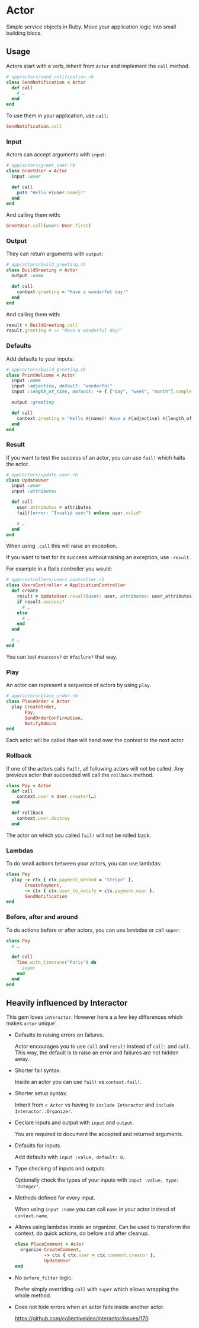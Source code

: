 # Actor

Simple service objects in Ruby. Move your application logic into small building blocs.

## Usage

Actors start with a verb, inherit from `Actor` and implement the `call` method.

```rb
# app/actors/send_notification.rb
class SendNotification < Actor
  def call
    # …
  end
end
```

To use them in your application, use `call`:

```rb
SendNotification.call
```

### Input

Actors can accept arguments with `input`:

```rb
# app/actors/greet_user.rb
class GreetUser < Actor
  input :user

  def call
    puts "Hello #{user.name}!"
  end
end
```

And calling them with:

```rb
GreetUser.call(user: User.first)
```

### Output

They can return arguments with `output`:

```rb
# app/actors/build_greeting.rb
class BuildGreeting < Actor
  output :name

  def call
    context.greeting = "Have a wonderful day!"
  end
end
```


And calling them with:

```rb
result = BuildGreeting.call
result.greeting # => "Have a wonderful day!"
```

### Defaults

Add defaults to your inputs:

```rb
# app/actors/build_greeting.rb
class PrintWelcome < Actor
  input :name
  input :adjective, default: "wonderful"
  input :length_of_time, default: -> { ["day", "week", "month"].sample }

  output :greeting

  def call
    context.greeting = "Hello #{name}! Have a #{adjective} #{length_of_time}!"
  end
end
```

### Result

If you want to test the success of an actor, you can use `fail!` which halts the
actor.

```rb
# app/actors/update_user.rb
class UpdateUser
  input :user
  input :attributes

  def call
    user.attributes = attributes
    fail!(error: "Invalid user") unless user.valid?

    # …
  end
end
```

When using `.call` this will raise an exception.

If you want to test for its success without raising an exception, use `.result`.

For example in a Rails controller you would:

```rb
# app/controllers/users_controller.rb
class UsersController < ApplicationController
  def create
    result = UpdateUser.result(user: user, attributes: user_attributes)
    if result.success?
      # …
    else
      # …
    end
  end

  # …
end
```

You can test `#success?` or `#failure?` that way.

### Play

An actor can represent a sequence of actors by using `play`.

```rb
# app/actors/place_order.rb
class PlaceOrder < Actor
  play CreateOrder,
       Pay,
       SendOrderConfirmation,
       NotifyAdmins
end
```

Each actor will be called than will hand over the context to the next actor.

### Rollback

If one of the actors calls `fail!`, all following actors will not be called.
Any previous actor that succeeded will call the `rollback` method.

```rb
class Pay < Actor
  def call
    context.user = User.create!(…)
  end

  def rollback
    context.user.destroy
  end
```

The actor on which you called `fail!` will not be rolled back.

### Lambdas

To do small actions between your actors, you can use lambdas:

```rb
class Pay
  play -> ctx { ctx.payment_method = "stripe" },
       CreatePayment,
       -> ctx { ctx.user_to_notify = ctx.payment.user },
       SendNotification
end
```

### Before, after and around

To do actions before or after actors, you can use lambdas or call `super`:

```rb
class Pay
  # …

  def call
    Time.with_timezone('Paris') do
      super
    end
  end
end
```

## Heavily influenced by Interactor

This gem loves `interactor`. However here a a few key differences which makes
`actor` unique`.

- Defaults to raising errors on failures.

  Actor encourages you to use `call` and `result` instead of `call!` and `call`. This way, the default is to raise an error and failures are not hidden away.

- Shorter fail syntax.

  Inside an actor you can use `fail!` vs `context.fail!`.

- Shorter setup syntax.

  Inherit from `< Actor` vs having to `include Interactor` and `include Interactor::Organizer`.

- Declare inputs and output with `input` and `output`.

  You are required to document the accepted and returned arguments.

- Defaults for inputs.

  Add defaults with `input :value, default: 0`.

- Type checking of inputs and outputs.

  Optionally check the types of your inputs with `input :value, type: 'Integer'`.

- Methods defined for every input.

  When using `input :name` you can call `name` in your actor instead of `context.name`.

- Allows using lambdas inside an organizer. Can be used to transform the
  context, do quick actions, do before and after cleanup.

  ```rb
  class PlaceComment < Actor
    organize CreateComment,
             -> ctx { ctx.user = ctx.comment.creator },
             UpdateUser
  end
  ```

- No `before_filter` logic.

  Prefer simply overriding `call` with `super` which allows wrapping the whole method.

- Does not hide errors when an actor fails inside another actor.

  https://github.com/collectiveidea/interactor/issues/170
